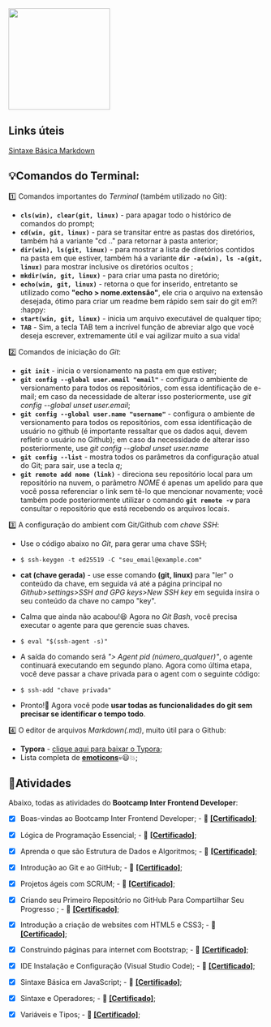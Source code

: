 
<img src="https://hermes.digitalinnovation.one/tracks/f00290e5-b695-4ef6-b88a-d5aae004bd66.png" width="200" height="200" /> 

## Links úteis
[Sintaxe Básica Markdown](https://markdown.net.br/sintaxe-basica/)

 
## :bulb:Comandos do Terminal:

:one: Comandos importantes do *Terminal* (também utilizado no Git):

   - **`cls(win), clear(git, linux)`** - para apagar todo o histórico de comandos do prompt;
   - **`cd(win, git, linux)`** - para se transitar entre as pastas dos diretórios, também há a variante "cd .." para retornar à pasta anterior;
   - **`dir(win), ls(git, linux)`** - para mostrar a lista de diretórios contidos na pasta em que estiver, também há a variante **`dir -a(win), ls -a(git, linux)`** para mostrar inclusive os diretórios ocultos ;
   - **`mkdir(win, git, linux)`** - para criar uma pasta no diretório;
   - **`echo(win, git, linux)`** - retorna o que for inserido, entretanto se utilizado como **"echo > nome.extensão"**, ele cria o arquivo na extensão desejada, ótimo para criar um readme bem rápido sem sair do git em?! :happy:
   -  **`start(win, git, linux)`** - inicia um arquivo executável de qualquer tipo;
   - **`TAB`** - Sim, a tecla TAB tem a incrível função de abreviar algo que você deseja escrever, extremamente útil e vai agilizar muito a sua vida!

:two: Comandos de iniciação do *Git*:

   - **`git init`** - inicia o versionamento na pasta em que estiver;
   - **`git config --global user.email "email"`** - configura o ambiente de versionamento para todos os repositórios, com essa identificação de e-mail; em caso da necessidade de alterar isso posteriormente, use *git config --global unset user.email*;
   - **`git config --global user.name "username"`** - configura o ambiente de versionamento para todos os repositórios, com essa identificação de usuário no github (é importante ressaltar que os dados aqui, devem refletir o usuário no Github); em caso da necessidade de alterar isso posteriormente, use *git config --global unset user.name*
   - **`git config --list`** - mostra todos os parâmetros da configuração atual do Git; para sair, use a tecla *q*;
   - **`git remote add nome (link)`** - direciona seu repositório local para um repositório na nuvem, o parâmetro *NOME* é apenas um apelido para que você possa referenciar o link sem tê-lo que mencionar novamente; você também pode posteriormente utilizar o comando **`git remote -v`** para consultar o repositório que está recebendo os arquivos locais.

:three: A configuração do ambient com Git/Github com *chave SSH*:

   - Use o código abaixo no *Git*, para gerar uma chave SSH;

   - ```shell
     $ ssh-keygen -t ed25519 -C "seu_email@example.com"
     ```

   - **cat (chave gerada)** - use esse comando **(git, linux)** para "ler" o conteúdo da chave, em seguida vá até a página principal no *Github>settings>SSH and GPG keys>New SSH key* em seguida insira o seu conteúdo da chave no campo "key".

   - Calma que ainda não acabou!:laughing: Agora no *Git Bash*, você precisa executar o agente para que gerencie suas chaves.

   - ```shell
     $ eval "$(ssh-agent -s)"
     ```

   - A saída do comando será *"> Agent pid (número_qualquer)"*, o agente continuará executando em segundo plano. Agora como última etapa, você deve passar a chave privada para o agent com o seguinte código:

   - ```shell
     $ ssh-add "chave privada"
     ```

   - Pronto!:handshake: Agora você pode **usar todas as funcionalidades do git sem precisar se identificar o tempo todo**.

:four: O editor de arquivos *Markdown(.md)*, muito útil para o Github:

   - **Typora** - [clique aqui para baixar o Typora](https://typora.io);
   - Lista completa de **[emoticons](https://gist.github.com/rxaviers/7360908)**:skull::smiley::collision:;

## :bookmark_tabs:Atividades

Abaixo, todas as atividades do **Bootcamp Inter Frontend Developer**:

- [x] Boas-vindas ao Bootcamp Inter Frontend Developer; - :paperclip: [**[Certificado]**](https://certificates.digitalinnovation.one/6F53018D);
- [x] Lógica de Programação Essencial; - :paperclip: [**[Certificado]**](https://certificates.digitalinnovation.one/1D548C65);
- [x] Aprenda o que são Estrutura de Dados e Algoritmos; - :paperclip: [**[Certificado]**](https://certificates.digitalinnovation.one/39B6EB82);
- [x] Introdução ao Git e ao GitHub; - :paperclip: [**[Certificado]**](https://certificates.digitalinnovation.one/0C0BA954);
- [x] Projetos ágeis com SCRUM; - :paperclip: [**[Certificado]**](https://certificates.digitalinnovation.one/ED4C8F71);
- [x] Criando seu Primeiro Repositório no GitHub Para Compartilhar Seu Progresso ; - :paperclip: [**[Certificado]**](https://certificates.digitalinnovation.one/9767EF81);
- [x] Introdução a criação de websites com HTML5 e CSS3; - :paperclip: [**[Certificado]**](https://certificates.digitalinnovation.one/74AB6DB2);
- [x] Construindo páginas para internet com Bootstrap; - :paperclip: [**[Certificado]**](https://certificates.digitalinnovation.one/3124FEBD);
- [x] IDE Instalação e Configuração (Visual Studio Code); - :paperclip: [**[Certificado]**](https://certificates.digitalinnovation.one/35BC1F925);
- [x] Sintaxe Básica em JavaScript; - :paperclip: [**[Certificado]**](https://certificates.digitalinnovation.one/0A648966);
- [x] Sintaxe e Operadores; - :paperclip: [**[Certificado]**](https://certificates.digitalinnovation.one/96A26938);
- [x]  Variáveis e Tipos; - :paperclip: [**[Certificado]**](https://certificates.digitalinnovation.one/BE0FF6C5);
  

  



